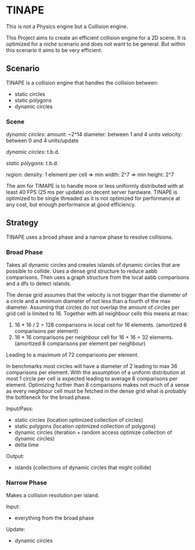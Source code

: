 TINAPE
======

This is not a Physics engine but a Collision engine.

This Project aims to create an efficient collision engine for a 2D scene.
It is optimized for a niche scenario and does not want to be general.
But within this scenario it aims to be very efficient.

Scenario
--------

TINAPE is a collision engine that handles the collision between:

- static circles
- static polygons
- dynamic circles

### Scene

*dynamic circles*:
amount: ~2^14
diameter: between 1 and 4 units
velocity: between 0 and 4 units/update

*dynamic circles*:
t.b.d.

*static polygons*:
t.b.d.

*region*:
density: 1 element per cell
=> min width: 2^7
=> min height: 2^7

The aim for TIMAPE is to handle more or less uniformly distributed
with at least 40 FPS (25 ms per update) on decent server hardware.
TINAPE is optimized to be single threaded as it is not optimized for
performance at any cost, but enough performance at good efficiency.

Strategy
--------

TINAPE uses a broad phase and a narrow phase to resolve collisions.

### Broad Phase

Takes all dynamic circles and creates islands of dynamic circles that are possible to collide.
Uses a dense grid structure to reduce aabb comparisons.
Then uses a graph structure from the local aabb comparisons and a dfs to detect islands.

The dense grid assumes that the velocity is not bigger than the diameter of a circle
and a minimum diameter of not less than a fourth of the max diameter.
Assuming that circles do not overlap the amount of circles per grid cell is limited to 16.
Together with all neighbour cells this means at max:

1. 16 * 16 / 2 = 128 comparisons in local cell for 16 elements.
   (amortized 8 comparisons per element)
2. 16 * 16 comparisons per neighbour cell for 16 + 16 = 32 elements.
   (amortized 8 comparisons per element per neighbour)

Leading to a maximum of 72 comparisons per element.

In benchmarks most circles will have a diameter of 2 leading to max 36 comparisons per element.
With the assumption of a uniform distribution at most 1 circle per cell is expected leading to
average 8 comparisons per element.
Optimizing further than 8 comparisons makes not much of a sense as
every neighbour cell must be fetched in the dense grid what is probably
the bottleneck for the broad phase.

Input/Pass:

- static circles (location optimized collection of circles)
- static polygons (location optimized collection of polygons)
- dynamic circles (iteration + random access optimize collection of dynamic circles)
- delta time

Output:

- islands (collections of dynamic circles that might collide)

### Narrow Phase

Makes a collision resolution per island.

Input:

- everything from the broad phase

Update:

- dynamic circles
